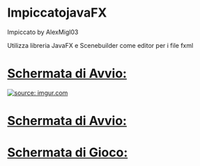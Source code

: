 # ImpiccatojavaFX
Impiccato by AlexMigl03

Utilizza libreria JavaFX e Scenebuilder come editor per i file fxml


<h1><span style="text-decoration: underline;"><strong>Schermata di Avvio:</strong></span></h1>





<a href="https://imgur.com/P0gTNSc"><img src="https://i.imgur.com/P0gTNSc.png" title="source: imgur.com" /></a>


<h1><span style="text-decoration: underline;"><strong>Schermata di Avvio:</strong></span></h1>




<h1><span style="text-decoration: underline;"><strong>Schermata di Gioco:</strong></span></h1>
